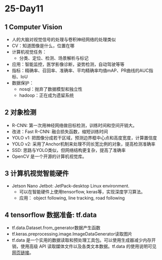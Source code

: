 # 25-Day11



## 1 Computer Vision



- 人的大脑对视觉信号的处理与卷积神经网络的处理类似
- CV：知道图像是什么，位置在哪
- 计算机视觉任务：
  - 分类、定位、检测、场景解析与标记
- 应用：智能监控，医学影像诊断，姿势检测，自动驾驶等等
- 指标：精确率、召回率、准确率、平均精确率均值mAP、PR曲线的AUC指标、IoU
- 数据保护：
  - nosql：抛弃了数据模型和独立性
  - hadoop：正在成为遗留系统



## 2 对象检测



- R-CNN: 第一次用神经网络做目标检测，训练时间和空间开销大。
- 改进：Fast R-CNN: 融合损失函数，缩短训练时间
- YOLO v1: 把图像分成若干区域，预测边界框中心点和高度宽度，计算置信度
- YOLO v2: 采用了Anchor机制来处理不同长宽比例的对象，提高检测准确率
- SSD: 思路与YOLO类似，但网络结构更复杂，提高了准确率
- OpenCV 是一个开源的计算机视觉库。



## 3 计算机视觉智能硬件



- Jetson Nano Jetbot: JetPack-desktop Linux environment. 
  - 可以在智能硬件上使用tensorflow, keras等，实现深度学习算法。
  - 应用： object following, line tracking, road following



## 4 tensorflow 数据准备: tf.data



- tf.data.Dataset.from_generator数据产生函数
- tf.keras.preprocessing.image.ImageDataGenerator读取图片
- tf.data 是一个实用的数据读取和预处理工具包。可以使用生成器减少内存开销，使用高级 API 读取媒体文件以及各类文本数据。tf.data 的使用说明可见[网页链接](https://tensorflow.google.cn/guide/data)。